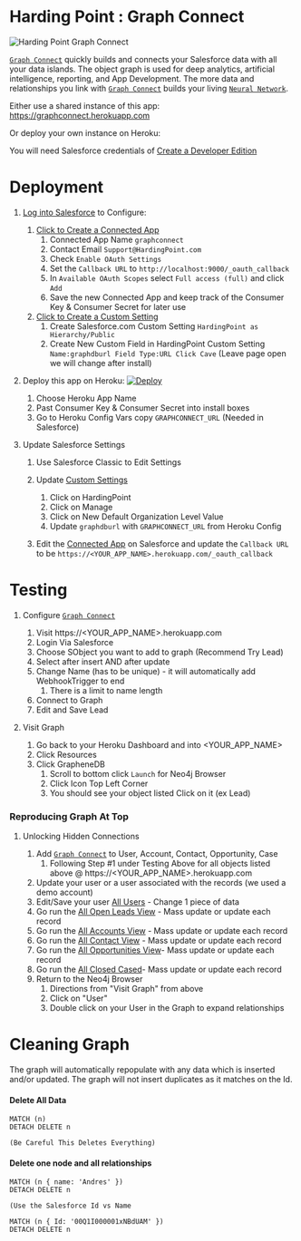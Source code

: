 # Harding Point : Graph Connect
 

![Harding Point Graph Connect](https://static.wixstatic.com/media/983560_7563ad3d347646e1a792e19a2c14e44c~mv2_d_2754_1836_s_2.png/v1/fill/w_1545,h_1030,al_c,usm_0.66_1.00_0.01/983560_7563ad3d347646e1a792e19a2c14e44c~mv2_d_2754_1836_s_2.png "Harding Point Graph Connect")


[`Graph Connect`](http://www.HardingPoint.com) quickly builds and connects your Salesforce data with all your data islands.  The object graph 
is used for deep analytics, artificial intelligence, reporting, and App Development. The more data and relationships
you link with [`Graph Connect`](http://www.HardingPoint.com) builds your living [`Neural Network`](http://www.HardingPoint.com).


Either use a shared instance of this app: https://graphconnect.herokuapp.com

Or deploy your own instance on Heroku:

You will need Salesforce credentials of [Create a Developer Edition](https://developer.salesforce.com/signup)

# Deployment
1. [Log into Salesforce](https://login.salesforce.com/) to Configure:

    1. [Click to Create a Connected App](https://login.salesforce.com/app/mgmt/forceconnectedapps/forceAppEdit.apexp)
        1. Connected App Name `graphconnect`
        1. Contact Email `Support@HardingPoint.com`
        1. Check `Enable OAuth Settings`
        1. Set the `Callback URL` to `http://localhost:9000/_oauth_callback`
        1. In `Available OAuth Scopes` select `Full access (full)` and click `Add`
        1. Save the new Connected App and keep track of the Consumer Key & Consumer Secret for later use
    1. [Click to Create a Custom Setting](https://login.salesforce.com/setup/ui/listCustomSettings.apexp)
        1. Create Salesforce.com Custom Setting `HardingPoint as Hierarchy/Public`
        1. Create New Custom Field in HardingPoint Custom Setting `Name:graphdburl Field Type:URL Click Cave` (Leave page open we will change after install)

1. Deploy this app on Heroku: [![Deploy](https://www.herokucdn.com/deploy/button.svg)](https://heroku.com/deploy)

    1. Choose Heroku App Name
    1. Past Consumer Key & Consumer Secret into install boxes
    1. Go to Heroku Config Vars copy `GRAPHCONNECT_URL`  (Needed in Salesforce)
    
1. Update Salesforce Settings

    1. Use Salesforce Classic to Edit Settings
    1. Update [Custom Settings](https://login.salesforce.com/setup/ui/listCustomSettings.apexp) 
        1. Click on HardingPoint
        1. Click on Manage
        1. Click on New Default Organization Level Value
        1. Update `graphdburl` with `GRAPHCONNECT_URL` from Heroku Config
        
    1. Edit the [Connected App](https://login.salesforce.com/02u) on Salesforce and update the `Callback URL` to be `https://<YOUR_APP_NAME>.herokuapp.com/_oauth_callback`

# Testing

1. Configure [`Graph Connect`](http://www.HardingPoint.com)

    1. Visit https://<YOUR_APP_NAME>.herokuapp.com
    1. Login Via Salesforce
    1. Choose SObject you want to add to graph (Recommend Try Lead)
    1. Select after insert AND after update
    1. Change Name (has to be unique) - it will automatically add WebhookTrigger to end
        1. There is a limit to name length
    1. Connect to Graph
    1. Edit and Save Lead
    
1. Visit Graph
    
    1. Go back to your Heroku Dashboard and into <YOUR_APP_NAME>
    1. Click Resources
    1. Click GrapheneDB
        1. Scroll to bottom click `Launch` for Neo4j Browser
        1. Click Icon Top Left Corner
        1. You should see your object listed Click on it (ex Lead)
        
        
### Reproducing Graph At Top
    
1. Unlocking Hidden Connections

    1. Add [`Graph Connect`](http://www.HardingPoint.com) to User, Account, Contact, Opportunity, Case
        1. Following Step #1 under Testing Above for all objects listed above @ https://<YOUR_APP_NAME>.herokuapp.com
    1. Update your user or a user associated with the records (we used a demo account)
    1. Edit/Save your user [All Users](https://login.salesforce.com/005) - Change 1 piece of data
    1. Go run the [All Open Leads View](https://login.salesforce.com/00Q) - Mass update or update each record
    1. Go run the [All Accounts View](https://login.salesforce.com/001) - Mass update or update each record
    1. Go run the [All Contact View](https://login.salesforce.com/003) - Mass update or update each record
    1. Go run the [All Opportunities View](https://login.salesforce.com/006)- Mass update or update each record
    1. Go run the [All Closed Cased](https://login.salesforce.com/500)- Mass update or update each record
    1. Return to the Neo4j Browser 
        1. Directions from "Visit Graph" from above
        1. Click on "User"
        1. Double click on your User in the Graph to expand relationships
        
        
# Cleaning Graph

The graph will automatically repopulate with any data which is inserted and/or updated. The graph will not insert duplicates as it matches on the Id.
    
#### Delete All Data
    MATCH (n)
    DETACH DELETE n
    
    (Be Careful This Deletes Everything)
    
#### Delete one node and all relationships
    MATCH (n { name: 'Andres' })
    DETACH DELETE n
    
    (Use the Salesforce Id vs Name
    
    MATCH (n { Id: '00Q1I000001xNBdUAM' })
    DETACH DELETE n
   

    
